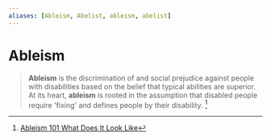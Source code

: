 ```yaml
---
aliases: [Ableism, Abelist, ableism, abelist]
---
```

# Ableism

> **Ableism** is the discrimination of and social prejudice against people with disabilities based on the belief that typical abilities are superior. At its heart, **ableism** is rooted in the assumption that disabled people require 'fixing' and defines people by their disability. [^1]


[^1]: [Ableism 101 What Does It Look Like](https://www.accessliving.org/newsroom/blog/ableism-101/#:~:text=Ableism%20is%20the%20discrimination%20of,defines%20people%20by%20their%20disability)